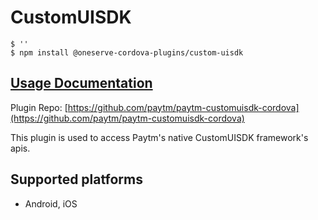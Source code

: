 # CustomUISDK

```text
$ ''
$ npm install @oneserve-cordova-plugins/custom-uisdk
```

## [Usage Documentation](https://oneserve.gitbook.io/oneserve-cordova-plugins/plugins/custom-uisdk/)

Plugin Repo: [https://github.com/paytm/paytm-customuisdk-cordova](https://github.com/paytm/paytm-customuisdk-cordova)

This plugin is used to access Paytm's native CustomUISDK framework's apis.

## Supported platforms

* Android, iOS

